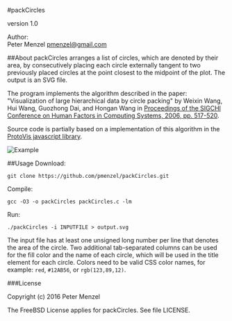 #packCircles

version 1.0

Author:  
Peter Menzel <pmenzel@gmail.com>   


##About
packCircles arranges a list of circles, which are denoted by their area,
by consecutively placing each circle externally tangent to two previously placed
circles at the point closest to the midpoint of the plot.
The output is an SVG file.

The program implements the algorithm described in the paper:
"Visualization of large hierarchical data by circle packing" 
by Weixin Wang, Hui Wang, Guozhong Dai, and Hongan Wang
in [Proceedings of the SIGCHI Conference on Human Factors in Computing Systems, 2006, pp. 517-520](https://dl.acm.org/citation.cfm?id=1124851).

Source code is partially based on a implementation of this algorithm
in the [ProtoVis javascript library](http://mbostock.github.io/protovis/).

![Example](https://pmenzel.github.com/packCircles/example.gif)

##Usage 
Download:
```
git clone https://github.com/pmenzel/packCircles.git
```
Compile:
```
gcc -O3 -o packCircles packCircles.c -lm
```
Run:
```
./packCircles -i INPUTFILE > output.svg
```

The input file has at least one unsigned long number per line that denotes the
area of the circle.  Two additional tab-separated columns can be used for the
fill color and the name of each circle, which will be used in the title element
for each circle.  Colors need to be valid CSS color names, for example: `red`,
`#12AB56`, or `rgb(123,89,12)`.



###License

Copyright (c) 2016 Peter Menzel 

The FreeBSD License applies for packCircles.
See file LICENSE.


